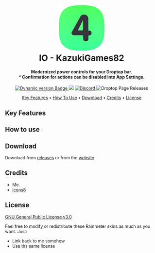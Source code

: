 <h1 align="center">
  <a href="#"><img src="Images/Logo.png" alt="Logo" width="150"></a>
  <br>
  IO - KazukiGames82
  <br>
</h1>

<h4 align="center">
Modernized power controls for your Droptop bar.<br>* Confirmation for actions can be disabled into App Settings.
</h4>

<p align="center">
  <a href="https://droptopfour.com/community-apps">
    <img alt="Dynamic version Badge" src="https://img.shields.io/badge/dynamic/json?url=https%3A%2F%2Fraw.githubusercontent.com%2FDroptop-Four%2FGlobalData%2Fmain%2Fdata%2Fcommunity_apps%2Fcommunity_apps.json&query=%24.apps%5B%3F(%40.app.name%20%3D%3D%20'IO')%5D.app.version&prefix=v&label=Version&color=43ff64">
  </a>
  <a href="https://droptopfour.com"><img src="https://img.shields.io/badge/Droptop%20Four%20Website-43ff64"></a>
  <a href="https://droptopfour.com/discord">
      <img alt="Discord" src="https://img.shields.io/discord/800124057923485728">
  </a>
  <img alt="Droptop Page Releases" src="https://img.shields.io/badge/dynamic/json?url=https%3A%2F%2Fapi.droptopfour.com%2Fv1%2Fdownloads%2Fcommunity-apps%2Fbf2327f7-da08-4c75-9020-907719c3f909&label=downloads&query=%24.downloads">
</p>

<p align="center">
  <a href="#key-features">Key Features</a> •
  <a href="#how-to-use">How To Use</a> •
  <a href="#download">Download</a> •
  <a href="#credits">Credits</a> •
  <a href="#license">License</a>
</p>

## Key Features
  
## How to use

## Download
Download from [releases](https://github.com/KazukiGames82/IO-KazukiGames82/releases) or from the [website](https://droptopfour.com/community-apps/?id=99)

## Credits
- Me.
- [Icons8](https://icons8.com/)

## License
[GNU General Public License v3.0](LICENSE)

Feel free to modify or redistribute these Rainmeter skins as much as you want. Just:
- Link back to me somehow
- Use ths same license
